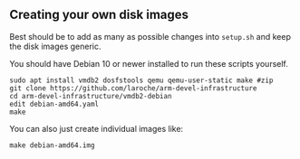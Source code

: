 Creating your own disk images
-----------------------------

Best should be to add as many as possible changes into `setup.sh` and
keep the disk images generic.

You should have Debian 10 or newer installed to run these scripts
yourself.

```shell
sudo apt install vmdb2 dosfstools qemu qemu-user-static make #zip
git clone https://github.com/laroche/arm-devel-infrastructure
cd arm-devel-infrastructure/vmdb2-debian
edit debian-amd64.yaml
make
```

You can also just create individual images like:

```shell
make debian-amd64.img
```

